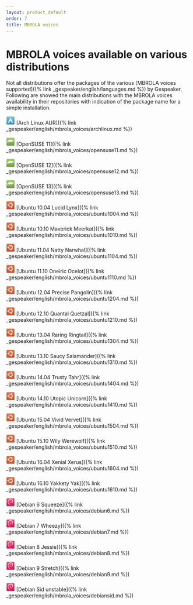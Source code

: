 ```yaml
---
layout: product_default
order: 7
title: MBROLA voices
---
```

# MBROLA voices available on various distributions

Not all distributions offer the packages of the various 
[MBROLA voices supported]({% link _gespeaker/english/languages.md %})
by Gespeaker.
Following are showed the main distributions with the MBROLA voices availability
in their repositories with indication of the package name for a simple
installation.

![Arch Linux](/theme/images/archlinux-24.png) [Arch Linux AUR]({% link _gespeaker/english/mbrola_voices/archlinux.md %})

![OpenSUSE](/theme/images/opensuse-24.png) [OpenSUSE 11]({% link _gespeaker/english/mbrola_voices/opensuse11.md %})

![OpenSUSE](/theme/images/opensuse-24.png) [OpenSUSE 12]({% link _gespeaker/english/mbrola_voices/opensuse12.md %})

![OpenSUSE](/theme/images/opensuse-24.png) [OpenSUSE 13]({% link _gespeaker/english/mbrola_voices/opensuse13.md %})

![Ubuntu](/theme/images/ubuntu-24.png) [Ubuntu 10.04 Lucid Lynx]({% link _gespeaker/english/mbrola_voices/ubuntu1004.md %})

![Ubuntu](/theme/images/ubuntu-24.png) [Ubuntu 10.10 Maverick Meerkat]({% link _gespeaker/english/mbrola_voices/ubuntu1010.md %})

![Ubuntu](/theme/images/ubuntu-24.png) [Ubuntu 11.04 Natty Narwhal]({% link _gespeaker/english/mbrola_voices/ubuntu1104.md %})

![Ubuntu](/theme/images/ubuntu-24.png) [Ubuntu 11.10 Oneiric Ocelot]({% link _gespeaker/english/mbrola_voices/ubuntu1110.md %})

![Ubuntu](/theme/images/ubuntu-24.png) [Ubuntu 12.04 Precise Pangolin]({% link _gespeaker/english/mbrola_voices/ubuntu1204.md %})

![Ubuntu](/theme/images/ubuntu-24.png) [Ubuntu 12.10 Quantal Quetzal]({% link _gespeaker/english/mbrola_voices/ubuntu1210.md %})

![Ubuntu](/theme/images/ubuntu-24.png) [Ubuntu 13.04 Raring Ringtail]({% link _gespeaker/english/mbrola_voices/ubuntu1304.md %})

![Ubuntu](/theme/images/ubuntu-24.png) [Ubuntu 13.10 Saucy Salamander]({% link _gespeaker/english/mbrola_voices/ubuntu1310.md %})

![Ubuntu](/theme/images/ubuntu-24.png) [Ubuntu 14.04 Trusty Tahr]({% link _gespeaker/english/mbrola_voices/ubuntu1404.md %})

![Ubuntu](/theme/images/ubuntu-24.png) [Ubuntu 14.10 Utopic Unicorn]({% link _gespeaker/english/mbrola_voices/ubuntu1410.md %})

![Ubuntu](/theme/images/ubuntu-24.png) [Ubuntu 15.04 Vivid Vervet]({% link _gespeaker/english/mbrola_voices/ubuntu1504.md %})

![Ubuntu](/theme/images/ubuntu-24.png) [Ubuntu 15.10 Wily Werewolf]({% link _gespeaker/english/mbrola_voices/ubuntu1510.md %})

![Ubuntu](/theme/images/ubuntu-24.png) [Ubuntu 16.04 Xenial Xerus]({% link _gespeaker/english/mbrola_voices/ubuntu1604.md %})

![Ubuntu](/theme/images/ubuntu-24.png) [Ubuntu 16.10 Yakkety Yak]({% link _gespeaker/english/mbrola_voices/ubuntu1610.md %})

![Debian](/theme/images/debian-24.png) [Debian 6 Squeeze]({% link _gespeaker/english/mbrola_voices/debian6.md %})

![Debian](/theme/images/debian-24.png) [Debian 7 Wheezy]({% link _gespeaker/english/mbrola_voices/debian7.md %})

![Debian](/theme/images/debian-24.png) [Debian 8 Jessie]({% link _gespeaker/english/mbrola_voices/debian8.md %})

![Debian](/theme/images/debian-24.png) [Debian 9 Stretch]({% link _gespeaker/english/mbrola_voices/debian9.md %})

![Debian](/theme/images/debian-24.png) [Debian Sid unstable]({% link _gespeaker/english/mbrola_voices/debiansid.md %})